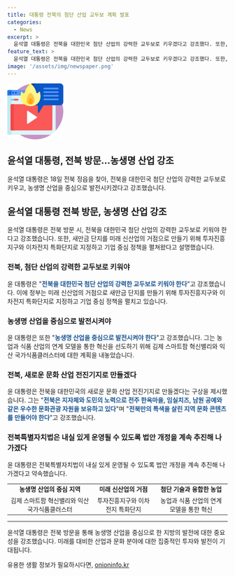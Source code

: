 ```yaml
---
title: 대통령 전북의 첨단 산업 교두보 계획 발표
categories:
  - News
excerpt: >
  윤석열 대통령은 전북을 대한민국 첨단 산업의 강력한 교두보로 키우겠다고 강조했다. 또한, 전북을 대한민국 생명 산업의 전진기지로 만들 계획이며, 김제와 장수에 2만4000평 규모의 임대형 스마트팜을 조성할 예정이라고 밝혔다. 미래 유망 식품 산업을 적극 육성하고, 전북을 대한민국의 새로운 문화 산업 전진기지로 만들겠다는 계획을 발표했다. 또한, 지방 소멸에 대응하기 위한 체류형 생활인구 특례지원 사업과 같은 과제들을 특별법에 반영하겠다는 약속도 했다.
feature_text: >
  윤석열 대통령은 전북을 대한민국 첨단 산업의 강력한 교두보로 키우겠다고 강조했다. 또한, 전북을 대한민국 생명 산업의 전진기지로 만들 계획이며, 김제와 장수에 2만4000평 규모의 임대형 스마트팜을 조성할 예정이라고 밝혔다. 미래 유망 식품 산업을 적극 육성하고, 전북을 대한민국의 새로운 문화 산업 전진기지로 만들겠다는 계획을 발표했다. 또한, 지방 소멸에 대응하기 위한 체류형 생활인구 특례지원 사업과 같은 과제들을 특별법에 반영하겠다는 약속도 했다.
image: '/assets/img/newspaper.png'
---
```


<p><img src="/assets/img/news.png" alt="rentncar 속보" /></p>

<h2>윤석열 대통령, 전북 방문…농생명 산업 강조</h2>

<p data-ke-size="size16">윤석열 대통령은 18일 전북 정읍을 찾아, 전북을 대한민국 첨단 산업의 강력한 교두보로 키우고, 농생명 산업을 중심으로 발전시키겠다고 강조했습니다.</p>

<h2 data-ke-size="size26">윤석열 대통령 전북 방문, 농생명 산업 강조</h2>

<p data-ke-size="size16">윤석열 대통령은 전북 방문 시, 전북을 대한민국 첨단 산업의 강력한 교두보로 키워야 한다고 강조했습니다. 또한, 새만금 단지를 미래 신산업의 거점으로 만들기 위해 투자진흥지구와 이차전지 특화단지로 지정하고 기업 중심 정책을 펼쳐왔다고 설명했습니다.</p>

<h3>전북, 첨단 산업의 강력한 교두보로 키워야</h3>

<p data-ke-size="size16">윤 대통령은 "<b><span style="color: #1a5490;">전북을 대한민국 첨단 산업의 강력한 교두보로 키워야 한다</span></b>"고 강조했습니다. 이에 정부는 미래 신산업의 거점으로 새만금 단지를 만들기 위해 투자진흥지구와 이차전지 특화단지로 지정하고 기업 중심 정책을 펼치고 있습니다.</p>

<h3>농생명 산업을 중심으로 발전시켜야</h3>

<p data-ke-size="size16">윤 대통령은 또한 "<b><span style="color: #1a5490;">농생명 산업을 중심으로 발전시켜야 한다</span></b>"고 강조했습니다. 그는 농업과 식품 산업의 연계 모델을 통한 혁신을 선도하기 위해 김제 스마트팜 혁신밸리와 익산 국가식품클러스터에 대한 계획을 내놓았습니다.</p>

<h3>전북, 새로운 문화 산업 전진기지로 만들겠다</h3>

<p data-ke-size="size16">윤 대통령은 전북을 대한민국의 새로운 문화 산업 전진기지로 만들겠다는 구상을 제시했습니다. 그는 "<b><span style="color: #1a5490;">전북은 지자체와 도민의 노력으로 전주 한옥마을, 임실치즈, 남원 공예와 같은 우수한 문화관광 자원을 보유하고 있다</span></b>"며 "<b><span style="color: #1a5490;">전북만의 특색을 살린 지역 문화 콘텐츠를 만들어야 한다</span></b>"고 강조했습니다.</p>

<h3>전북특별자치법은 내실 있게 운영될 수 있도록 법안 개정을 계속 추진해 나가겠다</h3>

<p data-ke-size="size16">윤 대통령은 전북특별자치법이 내실 있게 운영될 수 있도록 법안 개정을 계속 추진해 나가겠다고 약속했습니다.</p>

<table>
    <tr>
        <td style="text-align: center; height: 17px;"><b>농생명 산업의 중심 지역</b></td>
        <td style="text-align: center; height: 17px;"><b>미래 신산업의 거점</b></td>
        <td style="text-align: center; height: 17px;"><b>첨단 기술과 융합한 농업</b></td>
    </tr>
    <tr>
        <td style="text-align: center; height: 17px;">김제 스마트팜 혁신밸리와 익산 국가식품클러스터</td>
        <td style="text-align: center; height: 17px;">투자진흥지구와 이차전지 특화단지</td>
        <td style="text-align: center; height: 17px;">농업과 식품 산업의 연계 모델을 통한 혁신</td>
    </tr>
</table>

<hr>

<p data-ke-size="size16">윤석열 대통령은 전북 방문을 통해 농생명 산업을 중심으로 한 지방의 발전에 대한 중요성을 강조했습니다. 미래를 대비한 산업과 문화 분야에 대한 집중적인 투자와 발전이 기대됩니다. </p>
유용한 생활 정보가 필요하시다면, <a href="https://onioninfo.kr" rel="dofollow">onioninfo.kr</a>


